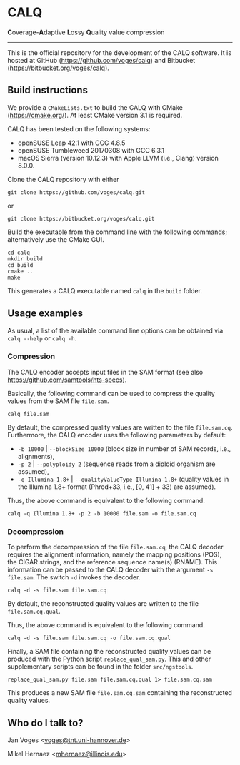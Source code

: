# CALQ

**C**overage-**A**daptive **L**ossy **Q**uality value compression

---

This is the official repository for the development of the CALQ software. It is hosted at GitHub (https://github.com/voges/calq) and Bitbucket (https://bitbucket.org/voges/calq).

## Build instructions

We provide a ``CMakeLists.txt`` to build the CALQ with CMake (https://cmake.org/). At least CMake version 3.1 is required.

CALQ has been tested on the following systems:

* openSUSE Leap 42.1 with GCC 4.8.5
* openSUSE Tumbleweed 20170308 with GCC 6.3.1
* macOS Sierra (version 10.12.3) with Apple LLVM (i.e., Clang) version 8.0.0.

Clone the CALQ repository with either

    git clone https://github.com/voges/calq.git

or

    git clone https://bitbucket.org/voges/calq.git

Build the executable from the command line with the following commands; alternatively use the CMake GUI.

    cd calq
    mkdir build
    cd build
    cmake ..
    make

This generates a CALQ executable named ``calq`` in the ``build`` folder.

## Usage examples

As usual, a list of the available command line options can be obtained via ``calq --help`` or ``calq -h``.

### Compression

The CALQ encoder accepts input files in the SAM format (see also https://github.com/samtools/hts-specs).

Basically, the following command can be used to compress the quality values from the SAM file ``file.sam``.

    calq file.sam

By default, the compressed quality values are written to the file ``file.sam.cq``. Furthermore, the CALQ encoder uses the following parameters by default:

* ``-b 10000`` | ``--blockSize 10000`` (block size in number of SAM records, i.e., alignments),
* ``-p 2`` | ``--polyploidy 2`` (sequence reads from a diploid organism are assumed),
* ``-q Illumina-1.8+`` | ``--qualityValueType Illumina-1.8+`` (quality values in the Illumina 1.8+ format (Phred+33, i.e., [0, 41] + 33) are assumed).

Thus, the above command is equivalent to the following command.

    calq -q Illumina 1.8+ -p 2 -b 10000 file.sam -o file.sam.cq

### Decompression

To perform the decompression of the file ``file.sam.cq``, the CALQ decoder requires the alignment information, namely the mapping positions (POS), the CIGAR strings, and the reference sequence name(s) (RNAME). This information can be passed to the CALQ decoder with the argument ``-s file.sam``. The switch ``-d`` invokes the decoder.

    calq -d -s file.sam file.sam.cq

By default, the reconstructed quality values are written to the file ``file.sam.cq.qual``.

Thus, the above command is equivalent to the following command.

    calq -d -s file.sam file.sam.cq -o file.sam.cq.qual

Finally, a SAM file containing the reconstructed quality values can be produced with the Python script ``replace_qual_sam.py``. This and other supplementary scripts can be found in the folder ``src/ngstools``.

    replace_qual_sam.py file.sam file.sam.cq.qual 1> file.sam.cq.sam

This produces a new SAM file ``file.sam.cq.sam`` containing the reconstructed quality values.

## Who do I talk to?

Jan Voges <[voges@tnt.uni-hannover.de](mailto:voges@tnt.uni-hannover.de)>

Mikel Hernaez <[mhernaez@illinois.edu](mailto:mhernaez@illinois.edu)>

